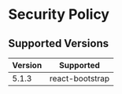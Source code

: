 # Security Policy

## Supported Versions


| Version | Supported          |
| ------- | ------------------ |
| 5.1.3   | react-bootstrap  |

